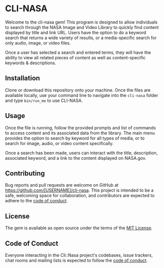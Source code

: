 # CLI-NASA

Welcome to the cli-nasa gem! This program is designed to allow individuals to
search through the NASA Image and Video Library to quickly find content displayed
by title and link URL. Users have the option to do a keyword search that returns
a wide variety of results, or a media-specific search for only audio, image, or
video files.

Once a user has selected a search and entered terms, they will have the ability
to view all related pieces of content as well as content-specific keywords &
descriptions.

## Installation

Clone or download this repository onto your machine. Once the files are
available locally, use your command line to navigate into the `cli-nasa` folder
and type `bin/run_me` to use CLI-NASA.

## Usage

Once the file is running, follow the provided prompts and list of commands
to access content and its associated data from the library. The main menu
provides the option to search by keyword for all types of media, or to search
for image, audio, or video content specifically.

Once a search has been made, users can interact with the title, description,
associated keyword, and a link to the content displayed on NASA.gov.

## Contributing

Bug reports and pull requests are welcome on GitHub at https://github.com/[USERNAME]/cli-nasa. This project is intended to be a safe, welcoming space for collaboration, and contributors are expected to adhere to the [code of conduct](https://github.com/[USERNAME]/cli-nasa/blob/master/CODE_OF_CONDUCT.md).


## License

The gem is available as open source under the terms of the [MIT License](https://opensource.org/licenses/MIT).

## Code of Conduct

Everyone interacting in the Cli::Nasa project's codebases, issue trackers, chat rooms and mailing lists is expected to follow the [code of conduct](https://github.com/[USERNAME]/cli-nasa/blob/master/CODE_OF_CONDUCT.md).
